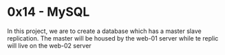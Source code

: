# 0x14 - MySQL
In this project, we are to create a database which has a master slave replication. The master will be housed by the web-01 server while te replic will live on the web-02 server

